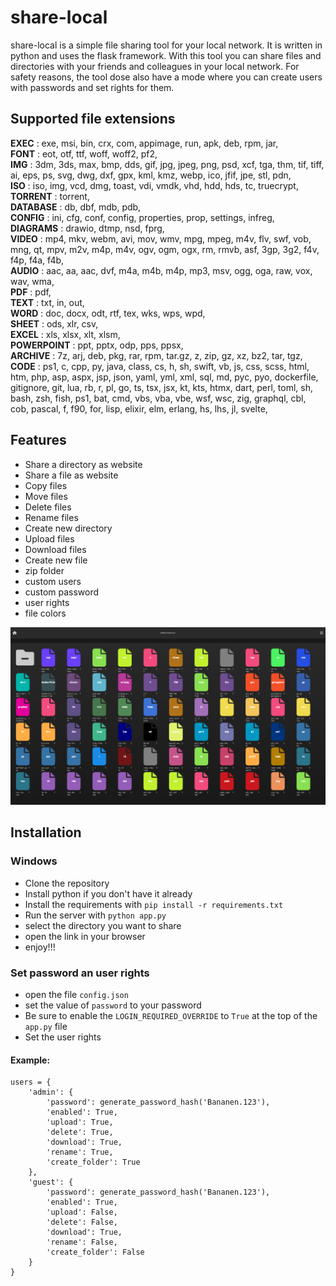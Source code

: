 # share-local
share-local is a simple file sharing tool for your local network. It is written in python and uses the flask framework.
With this tool you can share files and directories with your friends and colleagues in your local network.
For safety reasons, the tool dose also have a mode where you can create users with passwords and set rights for them.

## Supported file extensions
**EXEC** : exe, msi, bin, crx, com, appimage, run, apk, deb, rpm, jar,   
**FONT** : eot, otf, ttf, woff, woff2, pf2,   
**IMG** : 3dm, 3ds, max, bmp, dds, gif, jpg, jpeg, png, psd, xcf, tga, thm, tif, tiff, ai, eps, ps, svg, dwg, dxf, gpx, kml, kmz, webp, ico, jfif, jpe, stl, pdn,   
**ISO** : iso, img, vcd, dmg, toast, vdi, vmdk, vhd, hdd, hds, tc, truecrypt,   
**TORRENT** : torrent,   
**DATABASE** : db, dbf, mdb, pdb,   
**CONFIG** : ini, cfg, conf, config, properties, prop, settings, infreg,   
**DIAGRAMS** : drawio, dtmp, nsd, fprg,   
**VIDEO** : mp4, mkv, webm, avi, mov, wmv, mpg, mpeg, m4v, flv, swf, vob, mng, qt, mpv, m2v, m4p, m4v, ogv, ogm, ogx, rm, rmvb, asf, 3gp, 3g2, f4v, f4p, f4a, f4b,   
**AUDIO** : aac, aa, aac, dvf, m4a, m4b, m4p, mp3, msv, ogg, oga, raw, vox, wav, wma,   
**PDF** : pdf,   
**TEXT** : txt, in, out,   
**WORD** : doc, docx, odt, rtf, tex, wks, wps, wpd,   
**SHEET** : ods, xlr, csv,   
**EXCEL** : xls, xlsx, xlt, xlsm,   
**POWERPOINT** : ppt, pptx, odp, pps, ppsx,   
**ARCHIVE** : 7z, arj, deb, pkg, rar, rpm, tar.gz, z, zip, gz, xz, bz2, tar, tgz,   
**CODE** : ps1, c, cpp, py, java, class, cs, h, sh, swift, vb, js, css, scss, html, htm, php, asp, aspx, jsp, json, yaml, yml, xml, sql, md, pyc, pyo, dockerfile, gitignore, git, lua, rb, r, pl, go, ts, tsx, jsx, kt, kts, htmx, dart, perl, toml, sh, bash, zsh, fish, ps1, bat, cmd, vbs, vba, vbe, wsf, wsc, zig, graphql, cbl, cob, pascal, f, f90, for, lisp, elixir, elm, erlang, hs, lhs, jl, svelte,

## Features
 - Share a directory as website
 - Share a file as website
 - Copy files
 - Move files
 - Delete files
 - Rename files
 - Create new directory
 - Upload files
 - Download files
 - Create new file
 - zip folder
 - custom users
 - custom password
 - user rights
 - file colors

![features.png](static%2Ffeatures.png)

## Installation
### Windows
 - Clone the repository
 - Install python if you don't have it already
 - Install the requirements with `pip install -r requirements.txt`
 - Run the server with `python app.py`
 - select the directory you want to share
 - open the link in your browser
 - enjoy!!!

### Set password an user rights
 - open the file `config.json`
 - set the value of `password` to your password
 -  Be sure to enable the ``LOGIN_REQUIRED_OVERRIDE`` to ``True`` at the top of the ``app.py`` file
 - Set the user rights  
#### Example:   

```
users = {
    'admin': {
        'password': generate_password_hash('Bananen.123'),
        'enabled': True,
        'upload': True,
        'delete': True,
        'download': True,
        'rename': True,
        'create_folder': True
    },
    'guest': {
        'password': generate_password_hash('Bananen.123'),
        'enabled': True,
        'upload': False,
        'delete': False,
        'download': True,
        'rename': False,
        'create_folder': False
    }
}
```
